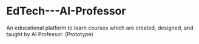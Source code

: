 # EdTech---AI-Professor
An educational platform to learn courses which are created, designed, and taught by AI Professor. (Prototype)
